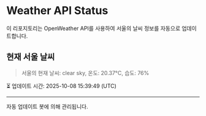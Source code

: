 
# Weather API Status

이 리포지토리는 OpenWeather API를 사용하여 서울의 날씨 정보를 자동으로 업데이트합니다.

## 현재 서울 날씨
> 서울의 현재 날씨: clear sky, 온도: 20.37°C, 습도: 76%

⏳ 업데이트 시간: 2025-10-08 15:39:49 (UTC)

---
자동 업데이트 봇에 의해 관리됩니다.
